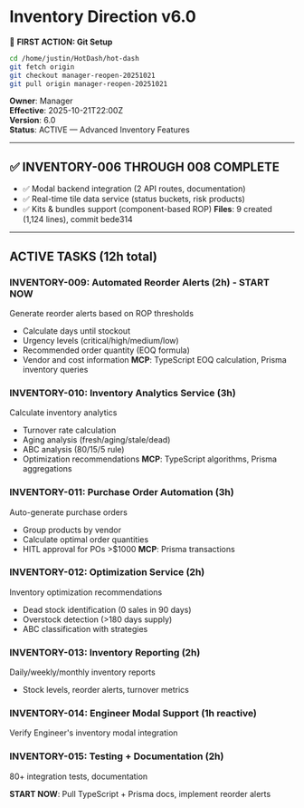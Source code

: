 # Inventory Direction v6.0

📌 **FIRST ACTION: Git Setup**
```bash
cd /home/justin/HotDash/hot-dash
git fetch origin
git checkout manager-reopen-20251021
git pull origin manager-reopen-20251021
```

**Owner**: Manager  
**Effective**: 2025-10-21T22:00Z  
**Version**: 6.0  
**Status**: ACTIVE — Advanced Inventory Features

---

## ✅ INVENTORY-006 THROUGH 008 COMPLETE
- ✅ Modal backend integration (2 API routes, documentation)
- ✅ Real-time tile data service (status buckets, risk products)
- ✅ Kits & bundles support (component-based ROP)
**Files**: 9 created (1,124 lines), commit bede314

---

## ACTIVE TASKS (12h total)

### INVENTORY-009: Automated Reorder Alerts (2h) - START NOW
Generate reorder alerts based on ROP thresholds
- Calculate days until stockout
- Urgency levels (critical/high/medium/low)
- Recommended order quantity (EOQ formula)
- Vendor and cost information
**MCP**: TypeScript EOQ calculation, Prisma inventory queries

### INVENTORY-010: Inventory Analytics Service (3h)
Calculate inventory analytics
- Turnover rate calculation
- Aging analysis (fresh/aging/stale/dead)
- ABC analysis (80/15/5 rule)
- Optimization recommendations
**MCP**: TypeScript algorithms, Prisma aggregations

### INVENTORY-011: Purchase Order Automation (3h)
Auto-generate purchase orders
- Group products by vendor
- Calculate optimal order quantities
- HITL approval for POs >$1000
**MCP**: Prisma transactions

### INVENTORY-012: Optimization Service (2h)
Inventory optimization recommendations
- Dead stock identification (0 sales in 90 days)
- Overstock detection (>180 days supply)
- ABC classification with strategies

### INVENTORY-013: Inventory Reporting (2h)
Daily/weekly/monthly inventory reports
- Stock levels, reorder alerts, turnover metrics

### INVENTORY-014: Engineer Modal Support (1h reactive)
Verify Engineer's inventory modal integration

### INVENTORY-015: Testing + Documentation (2h)
80+ integration tests, documentation

**START NOW**: Pull TypeScript + Prisma docs, implement reorder alerts
